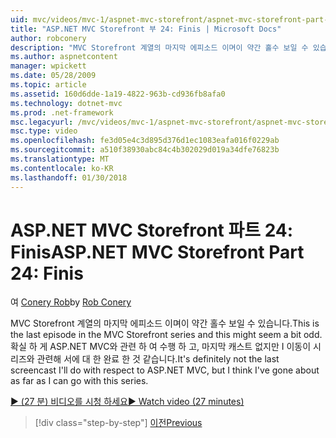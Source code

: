 ```yaml
---
uid: mvc/videos/mvc-1/aspnet-mvc-storefront/aspnet-mvc-storefront-part-24-finis
title: "ASP.NET MVC Storefront 부 24: Finis | Microsoft Docs"
author: robconery
description: "MVC Storefront 계열의 마지막 에피소드 이며이 약간 홀수 보일 수 있습니다. 보다 분명 하지 ASP.NET에 대해 수행 하 고, 마지막 캐스트 중..."
ms.author: aspnetcontent
manager: wpickett
ms.date: 05/28/2009
ms.topic: article
ms.assetid: 160d6dde-1a19-4822-963b-cd936fb8afa0
ms.technology: dotnet-mvc
ms.prod: .net-framework
msc.legacyurl: /mvc/videos/mvc-1/aspnet-mvc-storefront/aspnet-mvc-storefront-part-24-finis
msc.type: video
ms.openlocfilehash: fe3d05e4c3d895d376d1ec1083eafa016f0229ab
ms.sourcegitcommit: a510f38930abc84c4b302029d019a34dfe76823b
ms.translationtype: MT
ms.contentlocale: ko-KR
ms.lasthandoff: 01/30/2018
---
```

<a name="aspnet-mvc-storefront-part-24-finis"></a><span data-ttu-id="e9908-104">ASP.NET MVC Storefront 파트 24: Finis</span><span class="sxs-lookup"><span data-stu-id="e9908-104">ASP.NET MVC Storefront Part 24: Finis</span></span>
====================
<span data-ttu-id="e9908-105">여 [Conery Rob](https://github.com/robconery)</span><span class="sxs-lookup"><span data-stu-id="e9908-105">by [Rob Conery](https://github.com/robconery)</span></span>

<span data-ttu-id="e9908-106">MVC Storefront 계열의 마지막 에피소드 이며이 약간 홀수 보일 수 있습니다.</span><span class="sxs-lookup"><span data-stu-id="e9908-106">This is the last episode in the MVC Storefront series and this might seem a bit odd.</span></span> <span data-ttu-id="e9908-107">확실 하 게 ASP.NET MVC와 관련 하 여 수행 하 고, 마지막 캐스트 없지만 I 이동이 시리즈와 관련해 서에 대 한 완료 한 것 같습니다.</span><span class="sxs-lookup"><span data-stu-id="e9908-107">It's definitely not the last screencast I'll do with respect to ASP.NET MVC, but I think I've gone about as far as I can go with this series.</span></span>

[<span data-ttu-id="e9908-108">&#9654; (27 분) 비디오를 시청 하세요</span><span class="sxs-lookup"><span data-stu-id="e9908-108">&#9654; Watch video (27 minutes)</span></span>](https://channel9.msdn.com/Blogs/ASP-NET-Site-Videos/aspnet-mvc-storefront-part-24-finis)

>[!div class="step-by-step"]
[<span data-ttu-id="e9908-109">이전</span><span class="sxs-lookup"><span data-stu-id="e9908-109">Previous</span></span>](aspnet-mvc-storefront-part-23-getting-started-with-domain-driven-design.md)

